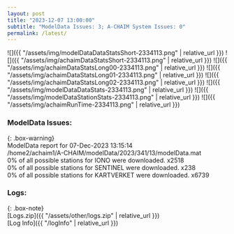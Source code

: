 ```yaml
---
layout: post
title: "2023-12-07 13:00:00"
subtitle: "ModelData Issues: 3; A-CHAIM System Issues: 0"
permalink: /latest/
---
```


![]({{ "/assets/img/modelDataDataStatsShort-2334113.png" | relative_url }})
![]({{ "/assets/img/achaimDataStatsShort-2334113.png" | relative_url }})
![]({{ "/assets/img/achaimDataStatsLong00-2334113.png" | relative_url }})
![]({{ "/assets/img/achaimDataStatsLong01-2334113.png" | relative_url }})
![]({{ "/assets/img/achaimDataStatsLong02-2334113.png" | relative_url }})
![]({{ "/assets/img/modelDataDataStats-2334113.png" | relative_url }})
![]({{ "/assets/img/modelDataStationStats-2334113.png" | relative_url }})
![]({{ "/assets/img/achaimRunTime-2334113.png" | relative_url }})


### ModelData Issues:  
  
{: .box-warning}  
 ModelData report for 07-Dec-2023 13:15:14   
 /home2/achaim1/A-CHAIM/modelData/2023/341/13/modelData.mat   
 0% of all possible stations for IONO were downloaded. x2518   
 0% of all possible stations for SENTINEL were downloaded. x238   
 0% of all possible stations for KARTVERKET were downloaded. x6739   
  


### Logs:  
  
{: .box-note}  
[Logs.zip]({{ "/assets/other/logs.zip" | relative_url }})  
[Log Info]({{ "/logInfo" | relative_url }})  
